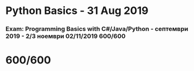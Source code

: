 <h1>Python Basics - 31 Aug 2019</h1>
<h3>Exam: Programming Basics with C#/Java/Python - септември 2019 - 2/3 ноември	02/11/2019	600/600</h3>
<h1>600/600</h1>